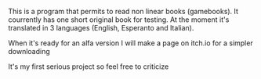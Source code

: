 This is a program that permits to read non linear books (gamebooks). It courrently has one short original book for testing. 
At the moment it's translated in 3 languages (English, Esperanto and Italian).

When it's ready for an alfa version I will make a page on itch.io for a simpler downloading

It's my first serious project so feel free to criticize
